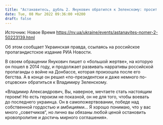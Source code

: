 ```yaml
---
title: "Астанавитесь, дубль 2. Янукович обратился к Зеленскому: просит «остановить кровопролитие» и сдаться"
date: Tue, 08 Mar 2022 09:36:00 +0200
draft: false
---
```

Источник: Новое Время https://nv.ua/ukraine/events/astanavites-nomer-2-50223139.html


Об этом сообщает Украинская правда, ссылаясь на российское пропагандистское издание РИА Новости.

 В своем обращении Янукович пишет о «большой жертве», на которую он пошел в 2014 году, и продолжает развивать нарративы российской пропаганды о войне на Донбассе, которая произошла после его бегства. А в конце он решил «по-президентски и даже немного по-отцовски» обратиться к Владимиру Зеленскому.

 «Владимир Александрович, Вы, наверное, мечтаете стать настоящим героем! Но есть героизм не показной, он не для того, чтобы воевать до последнего украинца. Он в самопожертвовании, победе над собственной гордостью и амбициями… Я хорошо понимаю, что у вас много „советчиков“, но лично вы обязаны любой ценой остановить кровопролитие и достичь мирного соглашения».
